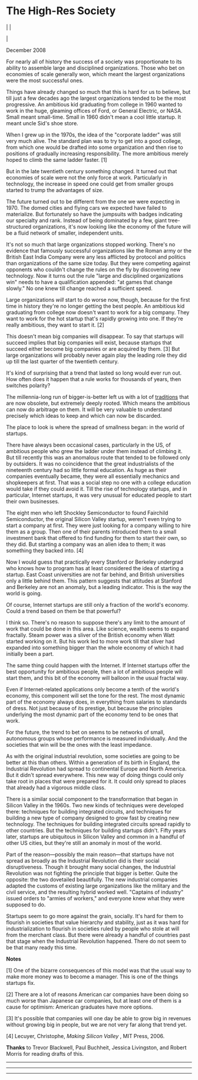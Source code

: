 # The High-Res Society

| | [](index.html)  
  
|   
  
December 2008  
  
For nearly all of history the success of a society was proportionate to its ability to assemble large and disciplined organizations. Those who bet on economies of scale generally won, which meant the largest organizations were the most successful ones.  
  
Things have already changed so much that this is hard for us to believe, but till just a few decades ago the largest organizations tended to be the most progressive. An ambitious kid graduating from college in 1960 wanted to work in the huge, gleaming offices of Ford, or General Electric, or NASA. Small meant small-time. Small in 1960 didn't mean a cool little startup. It meant uncle Sid's shoe store.  
  
When I grew up in the 1970s, the idea of the "corporate ladder" was still very much alive. The standard plan was to try to get into a good college, from which one would be drafted into some organization and then rise to positions of gradually increasing responsibility. The more ambitious merely hoped to climb the same ladder faster. [1]  
  
But in the late twentieth century something changed. It turned out that economies of scale were not the only force at work. Particularly in technology, the increase in speed one could get from smaller groups started to trump the advantages of size.  
  
The future turned out to be different from the one we were expecting in 1970. The domed cities and flying cars we expected have failed to materialize. But fortunately so have the jumpsuits with badges indicating our specialty and rank. Instead of being dominated by a few, giant tree-structured organizations, it's now looking like the economy of the future will be a fluid network of smaller, independent units.  
  
It's not so much that large organizations stopped working. There's no evidence that famously successful organizations like the Roman army or the British East India Company were any less afflicted by protocol and politics than organizations of the same size today. But they were competing against opponents who couldn't change the rules on the fly by discovering new technology. Now it turns out the rule "large and disciplined organizations win" needs to have a qualification appended: "at games that change slowly." No one knew till change reached a sufficient speed.  
  
Large organizations _will_ start to do worse now, though, because for the first time in history they're no longer getting the best people. An ambitious kid graduating from college now doesn't want to work for a big company. They want to work for the hot startup that's rapidly growing into one. If they're really ambitious, they want to start it. [2]  
  
This doesn't mean big companies will disappear. To say that startups will succeed implies that big companies will exist, because startups that succeed either become big companies or are acquired by them. [3] But large organizations will probably never again play the leading role they did up till the last quarter of the twentieth century.  
  
It's kind of surprising that a trend that lasted so long would ever run out. How often does it happen that a rule works for thousands of years, then switches polarity?  
  
The millennia-long run of bigger-is-better left us with a lot of [traditions](credentials.html) that are now obsolete, but extremely deeply rooted. Which means the ambitious can now do arbitrage on them. It will be very valuable to understand precisely which ideas to keep and which can now be discarded.  
  
The place to look is where the spread of smallness began: in the world of startups.  
  
There have always been occasional cases, particularly in the US, of ambitious people who grew the ladder under them instead of climbing it. But till recently this was an anomalous route that tended to be followed only by outsiders. It was no coincidence that the great industrialists of the nineteenth century had so little formal education. As huge as their companies eventually became, they were all essentially mechanics and shopkeepers at first. That was a social step no one with a college education would take if they could avoid it. Till the rise of technology startups, and in particular, Internet startups, it was very unusual for educated people to start their own businesses.  
  
The eight men who left Shockley Semiconductor to found Fairchild Semiconductor, the original Silicon Valley startup, weren't even trying to start a company at first. They were just looking for a company willing to hire them as a group. Then one of their parents introduced them to a small investment bank that offered to find funding for them to start their own, so they did. But starting a company was an alien idea to them; it was something they backed into. [4]  
  
Now I would guess that practically every Stanford or Berkeley undergrad who knows how to program has at least considered the idea of starting a startup. East Coast universities are not far behind, and British universities only a little behind them. This pattern suggests that attitudes at Stanford and Berkeley are not an anomaly, but a leading indicator. This is the way the world is going.  
  
Of course, Internet startups are still only a fraction of the world's economy. Could a trend based on them be that powerful?  
  
I think so. There's no reason to suppose there's any limit to the amount of work that could be done in this area. Like science, wealth seems to expand fractally. Steam power was a sliver of the British economy when Watt started working on it. But his work led to more work till that sliver had expanded into something bigger than the whole economy of which it had initially been a part.  
  
The same thing could happen with the Internet. If Internet startups offer the best opportunity for ambitious people, then a lot of ambitious people will start them, and this bit of the economy will balloon in the usual fractal way.  
  
Even if Internet-related applications only become a tenth of the world's economy, this component will set the tone for the rest. The most dynamic part of the economy always does, in everything from salaries to standards of dress. Not just because of its prestige, but because the principles underlying the most dynamic part of the economy tend to be ones that work.  
  
For the future, the trend to bet on seems to be networks of small, autonomous groups whose performance is measured individually. And the societies that win will be the ones with the least impedance.  
  
As with the original industrial revolution, some societies are going to be better at this than others. Within a generation of its birth in England, the Industrial Revolution had spread to continental Europe and North America. But it didn't spread everywhere. This new way of doing things could only take root in places that were prepared for it. It could only spread to places that already had a vigorous middle class.  
  
There is a similar social component to the transformation that began in Silicon Valley in the 1960s. Two new kinds of techniques were developed there: techniques for building integrated circuits, and techniques for building a new type of company designed to grow fast by creating new technology. The techniques for building integrated circuits spread rapidly to other countries. But the techniques for building startups didn't. Fifty years later, startups are ubiquitous in Silicon Valley and common in a handful of other US cities, but they're still an anomaly in most of the world.  
  
Part of the reason—possibly the main reason—that startups have not spread as broadly as the Industrial Revolution did is their social disruptiveness. Though it brought many social changes, the Industrial Revolution was not fighting the principle that bigger is better. Quite the opposite: the two dovetailed beautifully. The new industrial companies adapted the customs of existing large organizations like the military and the civil service, and the resulting hybrid worked well. "Captains of industry" issued orders to "armies of workers," and everyone knew what they were supposed to do.  
  
Startups seem to go more against the grain, socially. It's hard for them to flourish in societies that value hierarchy and stability, just as it was hard for industrialization to flourish in societies ruled by people who stole at will from the merchant class. But there were already a handful of countries past that stage when the Industrial Revolution happened. There do not seem to be that many ready this time.  
  
  
  
  
  
  
  
**Notes**  
  
[1] One of the bizarre consequences of this model was that the usual way to make more money was to become a manager. This is one of the things startups fix.  
  
[2] There are a lot of reasons American car companies have been doing so much worse than Japanese car companies, but at least one of them is a cause for optimism: American graduates have more options.  
  
[3] It's possible that companies will one day be able to grow big in revenues without growing big in people, but we are not very far along that trend yet.  
  
[4] Lecuyer, Christophe, _Making Silicon Valley_ , MIT Press, 2006.  
  
 **Thanks** to Trevor Blackwell, Paul Buchheit, Jessica Livingston, and Robert Morris for reading drafts of this.  
  
  
---  
  
  

* * *  
  
---
